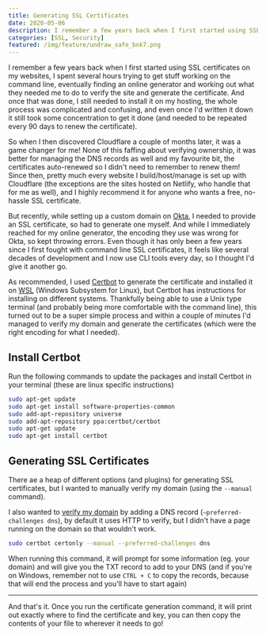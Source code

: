 ```yaml
---
title: Generating SSL Certificates
date: 2020-05-06
description: I remember a few years back when I first started using SSL certificates on my websites, I spent several hours trying to get stuff working on the command line, eventually finding an online generator and working out what they needed me to do to verify the site and generate the certificate. And once that was done, I still needed to install it on my hosting, the whole process was complicated and confusing, and even once I'd written it down it still took some concentration to get it done (and needed to be repeated every 90 days to renew the certificate).
categories: [SSL, Security]
featured: /img/feature/undraw_safe_bnk7.png
---
```


I remember a few years back when I first started using SSL certificates on my websites, I spent several hours trying to get stuff working on the command line, eventually finding an online generator and working out what they needed me to do to verify the site and generate the certificate. And once that was done, I still needed to install it on my hosting, the whole process was complicated and confusing, and even once I'd written it down it still took some concentration to get it done (and needed to be repeated every 90 days to renew the certificate).

So when I then discovered Cloudflare a couple of months later, it was a game changer for me! None of this faffing about verifying ownership, it was better for managing the DNS records as well and my favourite bit, the certificates auto-renewed so I didn't need to remember to renew them! Since then, pretty much every website I build/host/manage is set up with Cloudflare (the exceptions are the sites hosted on Netlify, who handle that for me as well), and I highly recommend it for anyone who wants a free, no-hassle SSL certificate.

But recently, while setting up a custom domain on [Okta](https://www.okta.com/), I needed to provide an SSL certificate, so had to generate one myself. And while I immediately reached for my online generator, the encoding they use was wrong for Okta, so kept throwing errors. Even though it has only been a few years since I first fought with command line SSL certificates, it feels like several decades of development and I now use CLI tools every day, so I thought I'd give it another go.

As recommended, I used [Certbot](https://certbot.eff.org/) to generate the certificate and installed it on [WSL](https://amygoestoperth.com.au/setting-up-a-windows-computer-for-dev#wsl) (Windows Subsystem for Linux), but Certbot has instructions for installing on different systems. Thankfully being able to use a Unix type terminal (and probably being more comfortable with the command line), this turned out to be a super simple process and within a couple of minutes I'd managed to verify my domain and generate the certificates (which were the right encoding for what I needed).

## Install Certbot

Run the following commands to update the packages and install Certbot in your terminal (these are linux specific instructions)

```bash
sudo apt-get update
sudo apt-get install software-properties-common
sudo add-apt-repository universe
sudo add-apt-repository ppa:certbot/certbot
sudo apt-get update
sudo apt-get install certbot
```

## Generating SSL Certificates

There ae a heap of different options (and plugins) for generating SSL certificates, but I wanted to manually verify my domain (using the `--manual` command).

I also wanted to [verify my domain](https://certbot.eff.org/docs/using.html#manual) by adding a DNS record (`—preferred-challenges dns`), by default it uses HTTP to verify, but I didn't have a page running on the domain so that wouldn't work.

```bash
sudo certbot certonly --manual --preferred-challenges dns
```

When running this command, it will prompt for some information (eg. your domain) and will give you the TXT record to add to your DNS (and if you're on Windows, remember not to use `CTRL + C` to copy the records, because that will end the process and you'll have to start again)

---

And that's it. Once you run the certificate generation command, it will print out exactly where to find the certificate and key, you can then copy the contents of your file to wherever it needs to go!

